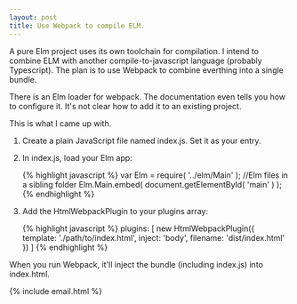 ```yaml
---
layout: post
title: Use Webpack to compile ELM.
---
```


A pure Elm project uses its own toolchain for compilation.
I intend to combine ELM with another compile-to-javascript language (probably Typescript).
The plan is to use Webpack to combine everthing into a single bundle.

There is an Elm loader for webpack.
The documentation even tells you how to configure it.
It's not clear how to add it to an existing project.

This is what I came up with.

1. Create a plain JavaScript file named index.js.  Set it as your entry.
2. In index.js, load your Elm app:

    {% highlight javascript %}
    var Elm = require( '../elm/Main' ); //Elm files in a sibling folder
    Elm.Main.embed( document.getElementById( 'main' ) );
    {% endhighlight %}

3. Add the HtmlWebpackPlugin to your plugins array:

    {% highlight javascript %}
    plugins: [
        new HtmlWebpackPlugin({
            template: './path/to/index.html',
            inject:   'body',
            filename: 'dist/index.html'
        })
    ]
    {% endhighlight %}

When you run Webpack, it'll inject the bundle (including index.js) into index.html.

{% include email.html %}
